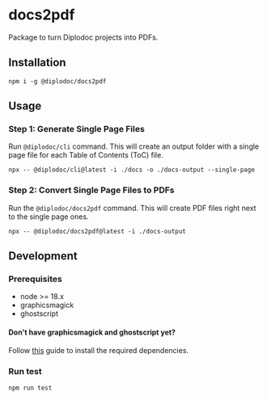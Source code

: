 # docs2pdf

Package to turn Diplodoc projects into PDFs.

## Installation

```
npm i -g @diplodoc/docs2pdf
```

## Usage

### Step 1: Generate Single Page Files

Run `@diplodoc/cli` command. This will create an output folder with a single page file for each Table of Contents (ToC) file.

```
npx -- @diplodoc/cli@latest -i ./docs -o ./docs-output --single-page
```

### Step 2: Convert Single Page Files to PDFs

Run the `@diplodoc/docs2pdf` command. This will create PDF files right next to the single page ones.

```
npx -- @diplodoc/docs2pdf@latest -i ./docs-output
```

## Development

### Prerequisites

* node >= 18.x
* graphicsmagick
* ghostscript

#### Don't have graphicsmagick and ghostscript yet?

Follow [this](https://github.com/yakovmeister/pdf2image/blob/HEAD/docs/gm-installation.md) guide to install the required dependencies.

### Run test

```
npm run test
```